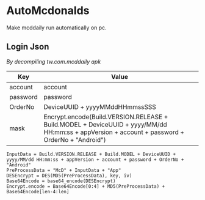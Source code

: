 # AutoMcdonalds  
Make mcddaily run automatically on pc.   

## Login Json  
*By decompiling tw.com.mcddaily apk*

Key        | Value
-----------|-------------------------
account    | account  
password   | password
OrderNo    | DeviceUUID + yyyyMMddHHmmssSSS  
mask       | Encrypt.encode(Build.VERSION.RELEASE + Build.MODEL + DeviceUUID + yyyy/MM/dd HH:mm:ss + appVersion + account + password + OrderNo + "Android")

``` 
InputData = Build.VERSION.RELEASE + Build.MODEL + DeviceUUID + yyyy/MM/dd HH:mm:ss + appVersion + account + password + OrderNo + "Android"  
PreProcessData = "McD" + InputData + "App"  
DESEncrypt = DES(MD5(PreProcessData), key, iv)  
Base64Encode = base64_encode(DESEncrypt)  
Encrypt.encode = Base64Encode[0:4] + MD5(PreProcessData) + Base64Encode[len-4:len]  
``` 
